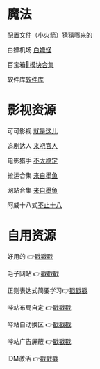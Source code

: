 # 魔法
  

  配置文件（小火箭）[猜猜哪来的](https://raw.githubusercontent.com/ydyadxsg/xchzzi/main/Quantumultx/shadowrocket.conf)

  白嫖机场 [白嫖怪](https://t.me/jc_stores)

  百宝箱[🗿模块合集](https://whatshub.top)

  软件库[软件库](https://doc.qianqian.club)

# 影视资源
  可可影视 [就是这儿](https://kekys.com)

  追剧达人 [来吧官人](https://zjos.cc)

  电影猎手 [不太稳定](https://dmfilm.site/)

  搬运合集 [来自墨鱼](https://ddgksf2013.notion.site/IOS-Android-TV-Web-AppleTV-737275e3de2c4def86196d8c982ef86e)
  
  网站合集 [来自墨鱼](https://github.com/ddgksf2013/WebSite)

  阿威十八式[不止十八](https://sex-positions.online/zh-cn/)
# 自用资源
好用的 👉[戳戳戳](https://github.com/ydyadxsg/xchzzi/releases)

毛子网站 👉[戳戳戳](https://thebyrut.org/)

正则表达式简要学习👉[戳戳戳](https://github.com/cdoco/learn-regex-zh?tab=readme-ov-file)

哔站布局自定 👉[戳戳戳](https://github.com/BiliUniverse/Universe/wiki/%E2%9A%99-Enhanced#%E7%AE%80%E4%BB%8B)

哔站自动换区 👉[戳戳戳](https://github.com/BiliUniverse/Universe/wiki/%F0%9F%8C%90-Global#%E7%AE%80%E4%BB%8B)

哔站广告屏蔽 👉[戳戳戳](https://github.com/BiliUniverse/Universe/wiki/%F0%9F%9B%A1-ADBlock#%E7%AE%80%E4%BB%8B)

IDM激活     👉[戳戳戳](https://github.com/lstprjct/IDM-Activation-Script) 
